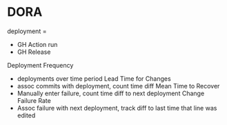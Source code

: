 # DORA

deployment =
 - GH Action run
 - GH Release


Deployment Frequency
 - deployments over time period
Lead Time for Changes
 - assoc commits with deployment, count time diff
Mean Time to Recover
 - Manually enter failure, count time diff to next deployment
Change Failure Rate
 - Assoc failure with next deployment, track diff to last time that line was edited
